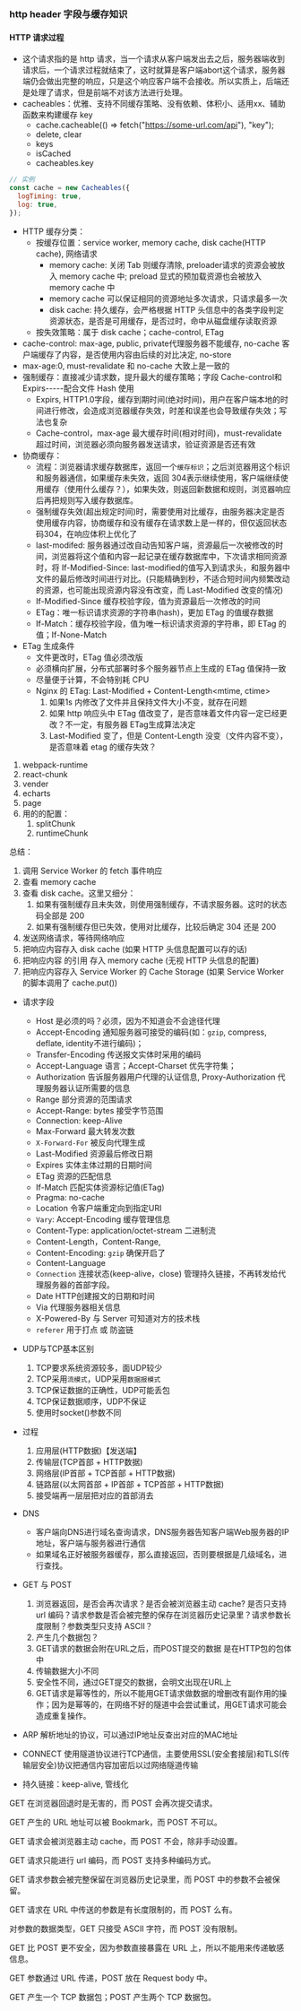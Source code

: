 ### http header 字段与缓存知识

#### HTTP 请求过程

+ 这个请求指的是 http 请求，当一个请求从客户端发出去之后，服务器端收到请求后，一个请求过程就结束了，这时就算是客户端abort这个请求，服务器端仍会做出完整的响应，只是这个响应客户端不会接收。所以实质上，后端还是处理了请求，但是前端不对该方法进行处理。
+ cacheables：优雅、支持不同缓存策略、没有依赖、体积小、适用xx、辅助函数来构建缓存 key
  + cache.cacheable(() => fetch("https://some-url.com/api"), "key");
  + delete, clear
  + keys
  + isCached
  + cacheables.key

```javascript
// 实例
const cache = new Cacheables({
  logTiming: true,
  log: true,
});
```


+ HTTP 缓存分类：
  + 按缓存位置：service worker, memory cache, disk cache(HTTP cache), 网络请求
    + memory cache: 关闭 Tab 则缓存清除, preloader请求的资源会被放入 memory cache 中; preload 显式的预加载资源也会被放入 memory cache 中
    + memory cache 可以保证相同的资源地址多次请求，只请求最多一次
    + disk cache: 持久缓存，会严格根据 HTTP 头信息中的各类字段判定资源状态，是否是可用缓存，是否过时，命中从磁盘缓存读取资源
  + 按失效策略：属于 disk cache；cache-control, ETag
+ cache-control: max-age, public, private代理服务器不能缓存, no-cache 客户端缓存了内容，是否使用内容由后续的对比决定, no-store
+ max-age:0, must-revalidate 和 no-cache 大致上是一致的
+ 强制缓存：直接减少请求数，提升最大的缓存策略；字段 Cache-control和 Expirs-----配合文件 Hash 使用
  + Expirs, HTTP1.0字段，缓存到期时间(绝对时间)，用户在客户端本地的时间进行修改，会造成浏览器缓存失效，时差和误差也会导致缓存失效；写法也复杂
  + Cache-control，max-age 最大缓存时间(相对时间)，must-revalidate 超过时间，浏览器必须向服务器发送请求，验证资源是否还有效
+ 协商缓存：
  + 流程：浏览器请求缓存数据库，返回一个`缓存标识`；之后浏览器用这个标识和服务器通信，如果缓存未失效，返回 304表示继续使用，客户端继续使用缓存（使用什么缓存？），如果失效，则返回新数据和规则，浏览器响应后再把规则写入缓存数据库。
  + 强制缓存失效(超出规定时间)时，需要使用对比缓存，由服务器决定是否使用缓存内容，协商缓存和没有缓存在请求数上是一样的，但仅返回状态码304，在响应体积上优化了
  + last-modifed: 服务器通过改自动告知客户端，资源最后一次被修改的时间，浏览器将这个值和内容一起记录在缓存数据库中，下次请求相同资源时，将 If-Modified-Since: last-modified的值写入到请求头，和服务器中文件的最后修改时间进行对比。(只能精确到秒，不适合短时间内频繁改动的资源，也可能出现资源内容没有改变，而 Last-Modified 改变的情况)
  + If-Modified-Since 缓存校验字段，值为资源最后一次修改的时间
  + ETag：唯一标识请求资源的字符串(hash)，更加 ETag 的值缓存数据
  + If-Match：缓存校验字段，值为唯一标识请求资源的字符串，即 ETag 的值；If-None-Match
+ ETag 生成条件
  + 文件更改时，ETag 值必须改版
  + 必须横向扩展，分布式部署时多个服务器节点上生成的 ETag 值保持一致
  + 尽量便于计算，不会特别耗 CPU
  + Nginx 的 ETag: Last-Modified + Content-Length\<mtime, ctime\>
    1. 如果1s 内修改了文件并且保持文件大小不变，就存在问题
    2. 如果 http 响应头中 ETag 值改变了，是否意味着文件内容一定已经更改？不一定，有服务器 ETag生成算法决定
    3. Last-Modified 变了，但是 Content-Length 没变（文件内容不变），是否意味着 etag 的缓存失效？

1. webpack-runtime
2. react-chunk
3. vender
4. echarts
5. page
6. 用的的配置：
   1. splitChunk
   2. runtimeChunk

总结：

1. 调用 Service Worker 的 fetch 事件响应
2. 查看 memory cache
3. 查看 disk cache。这里又细分：
    1. 如果有强制缓存且未失效，则使用强制缓存，不请求服务器。这时的状态码全部是 200
    2. 如果有强制缓存但已失效，使用对比缓存，比较后确定 304 还是 200
4. 发送网络请求，等待网络响应
5. 把响应内容存入 disk cache (如果 HTTP 头信息配置可以存的话)
6. 把响应内容 的引用 存入 memory cache (无视 HTTP 头信息的配置)
7. 把响应内容存入 Service Worker 的 Cache Storage (如果 Service Worker 的脚本调用了 cache.put())


+ 请求字段
  + Host 是必须的吗？必须，因为不知道会不会途径代理
  + Accept-Encoding 通知服务器可接受的编码(如：`gzip`, compress, deflate, identity不进行编码)；
  + Transfer-Encoding 传送报文实体时采用的编码
  + Accept-Language 语言；Accept-Charset 优先字符集；
  + Authorization 告诉服务器用户代理的认证信息, Proxy-Authorization 代理服务器认证所需要的信息
  + Range 部分资源的范围请求
  + Accept-Range: bytes 接受字节范围
  + Connection: keep-Alive
  + Max-Forward 最大转发次数
  + `X-Forward-For` 被反向代理生成
  + Last-Modified 资源最后修改日期
  + Expires 实体主体过期的日期时间
  + ETag 资源的匹配信息
  + If-Match 匹配实体资源标记值(ETag)
  + Pragma: no-cache
  + Location 令客户端重定向到指定URI
  + `Vary`: Accept-Encoding 缓存管理信息
  + Content-Type: application/octet-stream 二进制流
  + Content-Length，Content-Range,
  + Content-Encoding: `gzip` 确保开启了
  + Content-Language
  + `Connection` 连接状态(keep-alive，close) 管理持久链接，不再转发给代理服务器的首部字段。
  + Date HTTP创建报文的日期和时间
  + Via 代理服务器相关信息
  + X-Powered-By 与 Server 可知道对方的技术栈
  + `referer` 用于打点 或 防盗链



+ UDP与TCP基本区别
  1. TCP要求系统资源较多，面UDP较少
  2. TCP采用`流模式`，UDP采用`数据报模式`
  3. TCP保证数据的正确性，UDP可能丢包
  4. TCP保证数据顺序，UDP不保证
  5. 使用时socket()参数不同
+ 过程
  1. 应用层(HTTP数据)【发送端】
  2. 传输层(TCP首部 + HTTP数据)
  3. 网络层(IP首部 + TCP首部 + HTTP数据)
  4. 链路层(以太网首部 + IP首部 + TCP首部 + HTTP数据)
  5. 接受端再一层层把对应的首部消去
+ DNS
  + 客户端向DNS进行域名查询请求，DNS服务器告知客户端Web服务器的IP地址，客户端与服务器进行通信
  + 如果域名正好被服务器缓存，那么直接返回，否则要根据是几级域名，进行查找。

+ GET 与 POST
  1. 浏览器返回，是否会再次请求？是否会被浏览器主动 cache? 是否只支持 url 编码？请求参数是否会被完整的保存在浏览器历史记录里？请求参数长度限制？参数类型只支持 ASCII？
  2. 产生几个数据包？
  3. GET请求的数据会附在URL之后，而POST提交的数据 是在HTTP包的包体中
  4. 传输数据大小不同
  5. 安全性不同，通过GET提交的数据，会明文出现在URL上
  6. GET请求是幂等性的，所以不能用GET请求做数据的增删改有副作用的操作；因为是幂等的，在网络不好的隧道中会尝试重试，用GET请求可能会造成重复操作。

+ ARP 解析地址的协议，可以通过IP地址反查出对应的MAC地址
+ CONNECT 使用隧道协议进行TCP通信，主要使用SSL(安全套接层)和TLS(传输层安全)协议把通信内容加密后以过网络隧道传输
+ 持久链接：keep-alive, 管线化



GET 在浏览器回退时是无害的，而 POST 会再次提交请求。

GET 产生的 URL 地址可以被 Bookmark，而 POST 不可以。

GET 请求会被浏览器主动 cache，而 POST 不会，除非手动设置。

GET 请求只能进行 url 编码，而 POST 支持多种编码方式。

GET 请求参数会被完整保留在浏览器历史记录里，而 POST 中的参数不会被保留。

GET 请求在 URL 中传送的参数是有长度限制的，而 POST 么有。

对参数的数据类型，GET 只接受 ASCII 字符，而 POST 没有限制。

GET 比 POST 更不安全，因为参数直接暴露在 URL 上，所以不能用来传递敏感信息。

GET 参数通过 URL 传递，POST 放在 Request body 中。

GET 产生一个 TCP 数据包；POST 产生两个 TCP 数据包。

